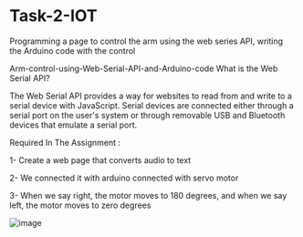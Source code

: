 # Task-2-IOT
Programming a page to control the arm using the web series API, writing the Arduino code with the control

Arm-control-using-Web-Serial-API-and-Arduino-code What is the Web Serial API?

The Web Serial API provides a way for websites to read from and write to a serial device with JavaScript. 
Serial devices are connected either through a serial port on the user's system or through removable USB and Bluetooth devices that emulate a serial port.


Required In The Assignment :

1- Create a web page that converts audio to text

2- We connected it with arduino connected with servo motor

3- When we say right, the motor moves to 180 degrees, and when we say left, the motor moves to zero degrees


![image](https://user-images.githubusercontent.com/107873476/182010972-2818b283-d33d-4f4c-84bd-a98cffc9373f.png)

